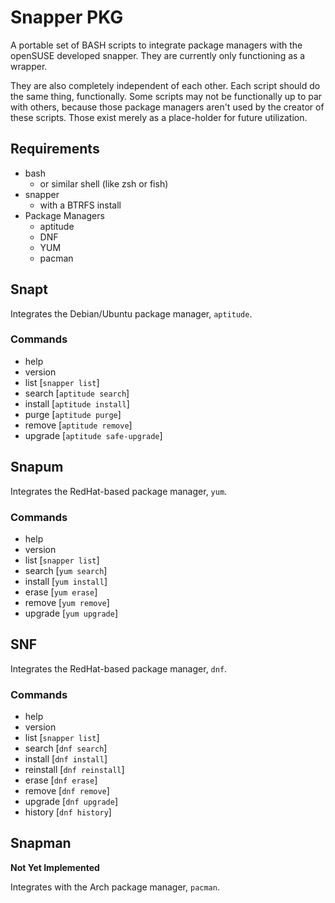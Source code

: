 # Snapper PKG
A portable set of BASH scripts to integrate package managers with the openSUSE developed snapper. They are currently only functioning as a wrapper.

They are also completely independent of each other. Each script should do the same thing, functionally. Some scripts may not be functionally up to par with others, because those package managers aren't used by the creator of these scripts. Those exist merely as a place-holder for future utilization.

## Requirements
* bash
	* or similar shell (like zsh or fish)
* snapper
	* with a BTRFS install
* Package Managers
	* aptitude
	* DNF
	* YUM
	* pacman


## Snapt
Integrates the Debian/Ubuntu package manager, `aptitude`.
### Commands
* help
* version
* list [`snapper list`]
* search [`aptitude search`]
* install [`aptitude install`]
* purge [`aptitude purge`]
* remove [`aptitude remove`]
* upgrade [`aptitude safe-upgrade`]

## Snapum
Integrates the RedHat-based package manager, `yum`.
### Commands
* help
* version
* list [`snapper list`]
* search [`yum search`]
* install [`yum install`]
* erase [`yum erase`]
* remove [`yum remove`]
* upgrade [`yum upgrade`]

## SNF
Integrates the RedHat-based package manager, `dnf`.
### Commands
* help
* version
* list [`snapper list`]
* search [`dnf search`]
* install [`dnf install`]
* reinstall [`dnf reinstall`]
* erase [`dnf erase`]
* remove [`dnf remove`]
* upgrade [`dnf upgrade`]
* history [`dnf history`]

## Snapman
<strong>Not Yet Implemented</strong>

Integrates with the Arch package manager, `pacman`.
